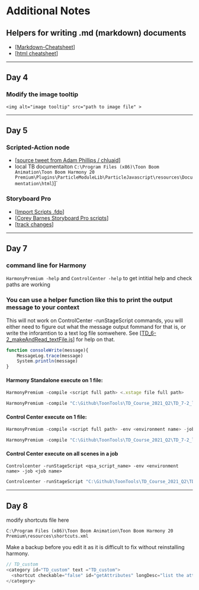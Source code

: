 # Additional Notes
## Helpers for writing .md (markdown) documents
* [[Markdown-Cheatsheet](https://github.com/adam-p/markdown-here/wiki/Markdown-Cheatsheet)] 
* [[html cheatsheet](https://htmlcheatsheet.com/)]

---
## Day 4 
### Modify the image tooltip
`<img alt="image tooltip" src="path to image file" >`

---

## Day 5
### Scripted-Action node
* [[source tweet from Adam Phillips / chluaid](https://twitter.com/chluaid/status/1393084785455554565)]
* local TB documentaiton
  `C:\Program Files (x86)\Toon Boom Animation\Toon Boom Harmony 20 Premium\Plugins\ParticleModuleLib\ParticleJavascript\resources\Documentation\html`)]`

### Storyboard Pro

* [[Import Scripts .fdp](https://learn.toonboom.com/modules/script-and-captions/topic/importing-scripts)]
* [[Corey Barnes Storyboard Pro scripts](https://gumroad.com/myanimewaifu)]
* [[track changes](https://docs.toonboom.com/help/storyboard-pro-6/storyboard/reference/dialogs/track-changes-window.html)]

--- 
## Day 7
### command line for Harmony

`HarmonyPremium -help` and `ControlCenter -help` to get intitial help and check paths are working

### You can use a helper function like this to print the output message to your context
This will not work on ControlCenter -runStageScript commands, you will either need to figure out what the message output fommand for that is, or write the inforamtion to a text log file somwehere. See [[TD_6-2_makeAndRead_textFile.js](https://github.com/ToonTools/TD_Course_2021_Q2/blob/main/TD_6-2_makeAndRead_textFile.js)] for help on that.
``` javascript
function consoleWrite(message){
	MessageLog.trace(message)
	System.println(message)
}
```

#### Harmony Standalone execute on 1 file:
``` javascript
HarmonyPremium -compile <script full path> <.xstage file full path>
``` 
```javascript
HarmonyPremium -compile "C:\Github\ToonTools\TD_Course_2021_Q2\TD_7-2_listWriteNodesInScene.js" "C:\Users\chris\Documents\BlueZoo\testHarmony\colourSpaceTest\colourSpaceTest.xstage"
```  

#### Control Center execute on 1 file:
```javascript
HarmonyPremium -compile <script full path> -env <environment name> -job <job name> -scene <scene name>
``` 
```javascript
HarmonyPremium -compile "C:\Github\ToonTools\TD_Course_2021_Q2\TD_7-2_listWriteNodesInScene.js" -env TCH_TheCatch -job TCH_101_Pilot -scene 010_001A
```

#### Control Center execute on all scenes in a job
```
Controlcenter -runStageScript <qsa_script_name> -env <environment name> -job <job name>
```
```javascript
Controlcenter -runStageScript "C:\Github\ToonTools\TD_Course_2021_Q2\TD_7-2_listWriteNodesInScene.js" -env TCH_TheCatch -job TCH_101_Pilot
```
---
## Day 8
modify shortcuts file here
```
C:\Program Files (x86)\Toon Boom Animation\Toon Boom Harmony 20 Premium\resources\shortcuts.xml
```
Make a backup before you edit it as it is difficult to fix without reinstalling harmony.

``` javascript
// TD_custom
<category id="TD_custom" text ="TD_custom">
  <shortcut checkable="false" id="getAttributes" longDesc="list the attributes and their value for the selected node" order="256" slot="onActionExecuteScript(QString)" responder="scriptResponder" itemParameter="getAttributes in TD_7-3_getAttributes.js" text="get attributes" value="`" >
</category>
```
